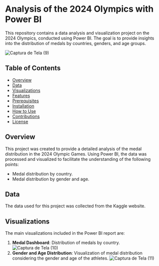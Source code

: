 # Analysis of the 2024 Olympics with Power BI

This repository contains a data analysis and visualization project on the 2024 Olympics, conducted using Power BI. The goal is to provide insights into the distribution of medals by countries, genders, and age groups.

![Captura de Tela (9)](https://github.com/user-attachments/assets/a3914ae0-358a-4acc-b26f-8e0bf5132242)


## Table of Contents

- [Overview](#overview)
- [Data](#data)
- [Visualizations](#visualizations)
- [Features](#features)
- [Prerequisites](#prerequisites)
- [Installation](#installation)
- [How to Use](#how-to-use)
- [Contributions](#contributions)
- [License](#license)

## Overview

This project was created to provide a detailed analysis of the medal distribution in the 2024 Olympic Games. Using Power BI, the data was processed and visualized to facilitate the understanding of the following points:

- Medal distribution by country.
- Medal distribution by gender and age.

## Data

The data used for this project was collected from the Kaggle website.

## Visualizations

The main visualizations included in the Power BI report are:

1. **Medal Dashboard**: Distribution of medals by country.
![Captura de Tela (10)](https://github.com/user-attachments/assets/18c0ec8a-10e8-44d3-8d55-f3f0886b8c8c)
2. **Gender and Age Distribution**: Visualization of medal distribution considering the gender and age of the athletes.
![Captura de Tela (11)](https://github.com/user-attachments/assets/b2e0186d-9bcf-4a4d-a2f2-0dcb3380831b)



